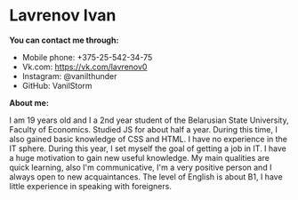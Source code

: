 # Lavrenov Ivan 

**You can contact me through:**
- Mobile phone: +375-25-542-34-75
- Vk.com: https://vk.com/lavrenov0
- Instagram: @vanilthunder
- GitHub: VanilStorm

**About me:**

I am 19 years old and I a 2nd year student of the Belarusian State University, Faculty of Economics.
Studied JS for about half a year. During this time, I also gained basic knowledge of CSS and HTML.
I have no experience in the IT sphere.
During this year, I set myself the goal of getting a job in IT.
I have a huge motivation to gain new useful knowledge. My main qualities are quick learning, also I'm communicative, I'm a very positive person and I always open to new acquaintances.
The level of English is about B1, I have little experience in speaking with foreigners.

